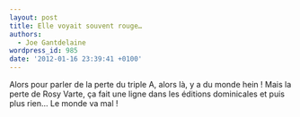 ```yaml
---
layout: post
title: Elle voyait souvent rouge…
authors:
  - Joe Gantdelaine
wordpress_id: 985
date: '2012-01-16 23:39:41 +0100'
---
```

Alors pour parler de la perte du triple A, alors là, y a du monde hein ! Mais la perte de Rosy Varte, ça fait une ligne dans les éditions dominicales et puis plus rien… Le monde va mal !
